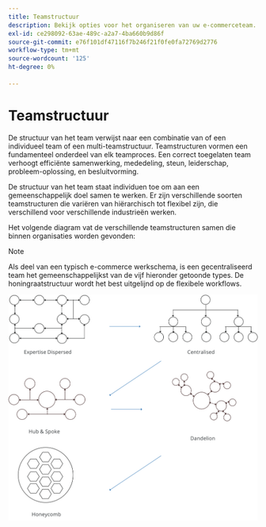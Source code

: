 ```yaml
---
title: Teamstructuur
description: Bekijk opties voor het organiseren van uw e-commerceteam.
exl-id: ce298092-63ae-489c-a2a7-4ba660b9d86f
source-git-commit: e76f101df47116f7b246f21f0fe0fa72769d2776
workflow-type: tm+mt
source-wordcount: '125'
ht-degree: 0%

---
```


# Teamstructuur

De structuur van het team verwijst naar een combinatie van of een individueel team of een multi-teamstructuur. Teamstructuren vormen een fundamenteel onderdeel van elk teamproces. Een correct toegelaten team verhoogt efficiënte samenwerking, mededeling, steun, leiderschap, probleem-oplossing, en besluitvorming.

De structuur van het team staat individuen toe om aan een gemeenschappelijk doel samen te werken. Er zijn verschillende soorten teamstructuren die variëren van hiërarchisch tot flexibel zijn, die verschillend voor verschillende industrieën werken.

Het volgende diagram vat de verschillende teamstructuren samen die binnen organisaties worden gevonden:

>[!NOTE]
>
>Als deel van een typisch e-commerce werkschema, is een gecentraliseerd team het gemeenschappelijkst van de vijf hieronder getoonde types. De honingraatstructuur wordt het best uitgelijnd op de flexibele workflows.

![ de structuurdiagrammen van het Team ](../../assets/playbooks/team-structure.png)
